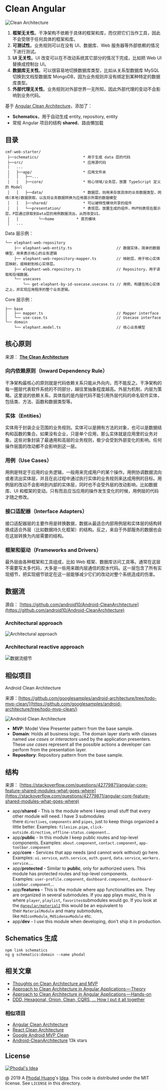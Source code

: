 # Clean Angular

![Clean Architecture](docs/images/clean-architecture.jpg)

 1. **框架无关性**。干净架构不依赖于具体的框架和库，而仅把它们当作工具，因此不会受限于任何具体的框架和库。
 2. **可测试性**。业务规则可以在没有 UI、数据库、Web 服务器等外部依赖的情况下进行测试。
 3. **UI 无关性**。UI 改变可以在不改动系统其它部分的情况下完成，比如把 Web UI 替换成控制台 UI。
 4. **数据库无关性**。可以很容易地切换数据库类型，比如从关系型数据库 MySQL 切换到文档型数据库 MongoDB，因为业务规则并没有绑定到某种特定的数据库类型。
 5. **外部代理无关性**。业务规则对外部世界一无所知，因此外部代理的变动不会影响到业务代码。

基于 [Angular Clean Architecture](https://github.com/im-a-giraffe/angular-clean-architecture)，添加了：

 - **Schematics**，用于自动生成 entity, repository, entity
 - 常规 Angular 项目的结构 **shared**、路由懒加载

## 目录

```
cmf-web-starter/
 ├──schematics/                    * 用于生成 data 层的代码
 ├──src/                           * 应用源代码
 |   ...
 │   ├──app/                       * 应用文件夹
 │   │   ├──...
 │   │   ├──core/                  * 核心领域/业务层，放置 TypeScript 定义的 Model 
 │   │   ├──data/                  * 数据层，则用来存放具体的业务数据类型，网络(本地)数据获取，以及将业务数据转换为应用展示所需的数据模型
 │   │   ├──shared/                * 可以被特性模块共享的组件
 │   │   └──presentation/          * 表现层。放置生成的组件，MVP则表现在展示层，P层通过获取到Data层的用例数据流出，从而改变UI。
 │   │         └──home          * 首页模块
 │   ...
```

Data 层示例：

```
└── elephant-web-repository
    ├── elephant-web-entity.ts                    // 数据实体，简单的数据模型，用来表示核心的业务逻辑
    ├── elephant-web-repository-mapper.ts         // 映射层，用于核心实体层映射，或映射到核心实体层。
    ├── elephant-web.repository.ts                // Repository，用于读取和存储数据。
    └── usecases
        └── get-elephant-by-id-usecase.usecase.ts // 用例，构建在核心实体之上，并实现应用程序的整个业务逻辑。
```

Core 层示例：

```
├── base
│   ├── mapper.ts                                 // Mapper interface
│   └── use-case.ts                               // Usecase interface
└── domain
    └── elephant.model.ts                         // 核心业务模型
```

## 核心原则

来源： **[The Clean Architecture](https://blog.cleancoder.com/uncle-bob/2012/08/13/the-clean-architecture.html)**

### 向内依赖原则（Inward Dependency Rule）

干净架构最核心的原则就是代码依赖关系只能从外向内，而不能反之。干净架构的每一圈层代表软件系统的不同部分，越往里抽象程度越高。外层为机制，内层为策略。这里说的依赖关系，具体指的是内层代码不能引用外层代码的命名软件实体，包括类、方法、函数和数据类型等。

### 实体（Entities）

实体用于封装企业范围的业务规则。实体可以是拥有方法的对象，也可以是数据结构和函数的集合。如果没有企业，只是单个应用，那么实体就是应用里的业务对象。这些对象封装了最通用和高层的业务规则，极少会受到外部变化的影响。任何操作层面的改动都不会影响到这一层。

### 用例（Use Cases）

用例是特定于应用的业务逻辑，一般用来完成用户的某个操作。用例协调数据流向或者流出实体层，并且在此过程中通过执行实体的业务规则来达成用例的目标。用例层的改动不会影响到内部的实体层，同时也不会受外层的改动影响，比如数据库、UI 和框架的变动。只有而且应当应用的操作发生变化的时候，用例层的代码才随之修改。

### 接口适配器（Interface Adapters）

接口适配器层的主要作用是转换数据，数据从最适合内部用例层和实体层的结构转换成适合外层（比如数据持久化框架）的结构。反之，来自于外部服务的数据也会在这层转换为内层需要的结构。

### 框架和驱动（Frameworks and Drivers）

最外层由各种框架和工具组成，比如 Web 框架、数据库访问工具等。通常在这层不需要写太多代码，大多是一些用来跟内层通信的胶水代码。这一层包含了所有实现细节，把实现细节锁定在这一层能够减少它们的改动对整个系统造成的伤害。

## 数据流

源自： [https://github.com/android10/Android-CleanArchitecture](https://github.com/android10/Android-CleanArchitecture)

### Architectural approach

![Architectural approach](docs/images/clean_architecture_layers.png)

### Architectural reactive approach

![数据流细节](docs/images/clean_architecture_layers_details.png) 

## 相似项目

Android Clean Architecture

来源：[https://github.com/googlesamples/android-architecture/tree/todo-mvp-clean/](https://github.com/googlesamples/android-architecture/tree/todo-mvp-clean/)

![Android Clean Architecture](docs/images/android-mvp-clean.png)

 - **MVP**: Model View Presenter pattern from the base sample.
 - **Domain**: Holds all business logic. The domain layer starts with classes named _use cases_ or _interactors_ used by the application presenters. These _use cases_ represent all the possible actions a developer can perform from the presentation layer.
 - **Repository**: Repository pattern from the base sample.

## 结构

来源： [https://stackoverflow.com/questions/42779871/angular-core-feature-shared-modules-what-goes-where](https://stackoverflow.com/questions/42779871/angular-core-feature-shared-modules-what-goes-where)

*   app/**shared** - This is the module where I keep small stuff that every other module will need. I have 3 submodules there `directives`, `components` and `pipes`, just to keep things organized a little better. Examples: `filesize.pipe`, `click-outside.directive`, `offline-status.component`...
*   app/**public** - In this module I keep public routes and top-level components. Examples: `about.component`, `contact.component`, `app-toolbar.component`
*   app/**core** - Services that app needs (and cannot work without) go here. Examples: `ui.service`, `auth.service`, `auth.guard`, `data.service`, `workers.service`....
*   app/**protected** - Similar to **public**, only for authorized users. This module has protected routes and top-level components. Examples: `user-profile.component`, `dashboard.component`, `dashboard-sidebar.component`...
*   app/**features** - This is the module where app functionalities are. They are organized in several submodules. If you app plays music, this is where `player`, `playlist`, `favorites`submodules would go. If you look at the [`@angular/material2`](https://github.com/angular/material2/tree/master/src/lib) this would be an equivalent to their `MaterialModule` and many submodules, like `MdIconModule`, `MdSidenavModule` etc.
*   app/**dev** - I use this module when developing, don't ship it in production.

## Schematics 生成

```
npm link schematics
ng g schematics:domain --name phodal
```

## 相关文章

 - [Thoughts on Clean Architecture and MVP](http://wahibhaq.com/blog/clean-architecture-mvp-summary/)
 - [Approach to Clean Architecture in Angular Applications — Theory](https://medium.com/@thegiraffeclub/angular-clean-architecture-approach-fcfe32e983a5)
 - [Approach to Clean Architecture in Angular Applications — Hands-on](https://medium.com/intive-developers/approach-to-clean-architecture-in-angular-applications-hands-on-35145ceadc98)
 - [DDD, Hexagonal, Onion, Clean, CQRS, … How I put it all together](https://herbertograca.com/2017/11/16/explicit-architecture-01-ddd-hexagonal-onion-clean-cqrs-how-i-put-it-all-together/)

### 相似项目

 - [Angular Clean Architecture](https://github.com/im-a-giraffe/angular-clean-architecture)
 - [React Clean Architecture](https://github.com/eduardomoroni/react-clean-architecture)
 - [Google Android MVP Clean](https://github.com/googlesamples/android-architecture/tree/todo-mvp-clean/)
 - [Android-CleanArchitecture](https://github.com/android10/Android-CleanArchitecture) 13k stars

License
---

[![Phodal's Idea](http://brand.phodal.com/shields/idea-small.svg)](http://ideas.phodal.com/)

@ 2019 A [Phodal Huang](https://www.phodal.com)'s [Idea](http://github.com/phodal/ideas).  This code is distributed under the MIT license. See `LICENSE` in this directory.
